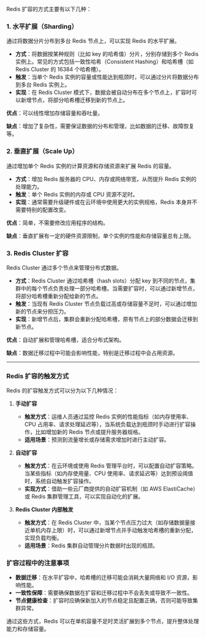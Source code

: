 Redis 扩容的方式主要有以下几种：

### 1. **水平扩展（Sharding）**
通过将数据分片分布到多台 Redis 节点上，可以实现 Redis 的水平扩展。

- **方式**：将数据按某种规则（比如 key 的哈希值）分片，分别存储到多个 Redis 实例上。常见的方式包括一致性哈希（Consistent Hashing）和哈希槽（如 Redis Cluster 的 16384 个哈希槽）。
- **触发**：当单个 Redis 实例的容量或性能达到瓶颈时，可以通过分片将数据分布到多台 Redis 实例上。
- **实现**：在 Redis Cluster 模式下，数据会被自动分布在多个节点上，扩容时可以新增节点，将部分哈希槽迁移到新的节点上。

**优点**：可以线性增加存储容量和吞吐量。

**缺点**：增加了复杂性，需要保证数据的分布和管理，比如数据的迁移、故障恢复等。

### 2. **垂直扩展（Scale Up）**
通过增加单个 Redis 实例的计算资源和存储资源来扩展 Redis 的容量。

- **方式**：增加 Redis 服务器的 CPU、内存或网络带宽，从而提升 Redis 实例的处理能力。
- **触发**：单个 Redis 实例的内存或 CPU 资源不足时。
- **实现**：通常需要升级硬件或在云环境中使用更大的实例规格，Redis 本身并不需要特别的配置改变。

**优点**：简单，不需要修改应用程序的结构。

**缺点**：垂直扩展有一定的硬件资源限制，单个实例的性能和存储容量总有上限。

### 3. **Redis Cluster 扩容**
Redis Cluster 通过多个节点来管理分布式数据。

- **方式**：Redis Cluster 通过哈希槽（hash slots）分配 key 到不同的节点，集群中的每个节点负责处理一部分哈希槽。当需要扩容时，可以通过新增节点，将部分哈希槽重新分配给新的节点。
- **触发**：当现有 Redis Cluster 节点负载过高或存储容量不足时，可以通过增加新的节点来分担压力。
- **实现**：新增节点后，集群会重新分配哈希槽，原有节点上的部分数据会迁移到新节点。

**优点**：自动扩展和管理哈希槽，适合分布式架构。

**缺点**：数据迁移过程中可能会影响性能，特别是迁移过程中会占用资源。

---

### Redis 扩容的触发方式

Redis 的扩容触发方式可以分为以下几种情况：

1. **手动扩容**
   - **触发方式**：运维人员通过监控 Redis 实例的性能指标（如内存使用率、CPU 占用率、请求处理延迟等），当系统负载达到瓶颈时手动进行扩容操作，比如增加新的 Redis 节点或提升服务器规格。
   - **适用场景**：预测到流量增长或存储需求增加时进行主动扩容。

2. **自动扩容**
   - **触发方式**：在云环境或使用 Redis 管理平台时，可以配置自动扩容策略。当某些指标（如内存使用量、CPU 使用率、请求延迟等）达到预设阈值时，系统自动触发扩容操作。
   - **实现方式**：借助一些云厂商提供的自动扩容机制（如 AWS ElastiCache）或 Redis 集群管理工具，可以实现自动化的扩展。

3. **Redis Cluster 内部触发**
   - **触发方式**：在 Redis Cluster 中，当某个节点压力过大（如存储数据量接近单机内存上限）时，可以通过新增节点并手动触发哈希槽的重新分配，实现负载均衡。
   - **适用场景**：Redis 集群自动管理分片数据时出现的瓶颈。

### 扩容过程中的注意事项
- **数据迁移**：在水平扩容中，哈希槽的迁移可能会消耗大量网络和 I/O 资源，影响性能。
- **一致性保障**：需要确保数据在扩容和迁移过程中不会丢失或导致不一致性。
- **节点健康检查**：扩容时应确保新加入的节点稳定且配置正确，否则可能导致集群异常。

通过这些方式，Redis 可以在单机容量不足时灵活扩展到多个节点，提升整体处理能力和存储容量。
